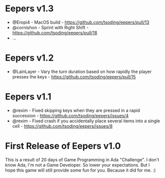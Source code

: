 # Eepers v1.3

- @Eropi4 - MacOS build - https://github.com/tsoding/eepers/pull/13
- @cornishon - Sprint with Right Shift - https://github.com/tsoding/eepers/pull/18
- ...

# Eepers v1.2

- @LainLayer - Vary the turn duration based on how rapidly the player presses the keys - https://github.com/tsoding/eepers/pull/15

# Eepers v1.1

- @rexim - Fixed skipping keys when they are pressed in a rapid succession - https://github.com/tsoding/eepers/issues/4
- @rexim - Fixed crash if you accidentally place several items into a single cell - https://github.com/tsoding/eepers/issues/8

# First Release of Eepers v1.0

This is a result of 20 days of Game Programming in Ada "Challenge". I don't know Ada, I'm not a Game Developer. So lower your expectations. But I hope this game will still provide some fun for you. Because it did for me. :)
